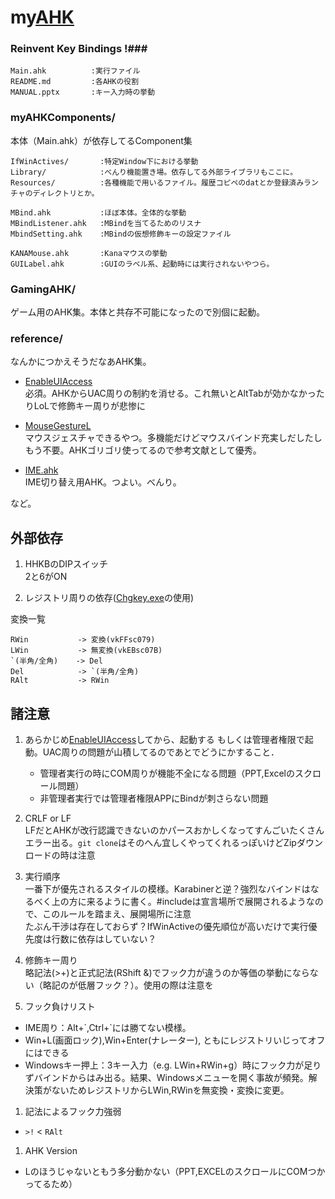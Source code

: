 my[AHK][AHK]
======================
### Reinvent Key Bindings !###

    Main.ahk          :実行ファイル
    README.md         :各AHKの役割  
    MANUAL.pptx       :キー入力時の挙動

### myAHKComponents/ ###
本体（Main.ahk）が依存してるComponent集

    IfWinActives/       :特定Window下における挙動
    Library/            :べんり機能置き場。依存してる外部ライブラリもここに。
    Resources/          :各種機能で用いるファイル。履歴コピペのdatとか登録済みランチャのディレクトリとか。

    MBind.ahk           :ほぼ本体。全体的な挙動
    MBindListener.ahk   :MBindを当てるためのリスナ
    MbindSetting.ahk    :MBindの仮想修飾キーの設定ファイル

    KANAMouse.ahk       :Kanaマウスの挙動
    GUILabel.ahk        :GUIのラベル系、起動時には実行されないやつら。


### GamingAHK/ ###
ゲーム用のAHK集。本体と共存不可能になったので別個に起動。

### reference/ ###

なんかにつかえそうだなあAHK集。

+ [EnableUIAccess][EnableUIAccess]  
必須。AHKからUAC周りの制約を消せる。これ無いとAltTabが効かなかったりLoLで修飾キー周りが悲惨に  

+ [MouseGestureL][MouseGestureL]  
マウスジェスチャできるやつ。多機能だけどマウスバインド充実しだしたしもう不要。AHKゴリゴリ使ってるので参考文献として優秀。

+ [IME.ahk][IME.ahk]  
IME切り替え用AHK。つよい。べんり。

など。

外部依存
----------------
1. HHKBのDIPスイッチ  
2と6がON

1. レジストリ周りの依存([Chgkey.exe][Chgkey.exe]の使用)  

変換一覧
```
RWin           -> 変換(vkFFsc079)
LWin           -> 無変換(vkEBsc07B)
`(半角/全角)    -> Del
Del            -> `(半角/全角)
RAlt           -> RWin
```

諸注意
----------------

1. あらかじめ[EnableUIAccess][EnableUIAccess]してから、起動する
もしくは管理者権限で起動。UAC周りの問題が山積してるのであとでどうにかすること．  
    + 管理者実行の時にCOM周りが機能不全になる問題（PPT,Excelのスクロール問題）
    + 非管理者実行では管理者権限APPにBindが刺さらない問題

1. CRLF or LF  
LFだとAHKが改行認識できないのかパースおかしくなってすんごいたくさんエラー出る。`git clone`はそのへん宜しくやってくれるっぽいけどZipダウンロードの時は注意

1. 実行順序  
一番下が優先されるスタイルの模様。Karabinerと逆？強烈なバインドはなるべく上の方に来るように書く。#includeは宣言場所で展開されるようなので、このルールを踏まえ、展開場所に注意  
    たぶん干渉は存在しておらず？IfWinActiveの優先順位が高いだけで実行優先度は行数に依存はしていない？

1. 修飾キー周り  
略記法(>+)と正式記法(RShift &)でフック力が違うのか等価の挙動にならない（略記のが低層フック？）。使用の際は注意を

1. フック負けリスト

  + IME周り：Alt+\`,Ctrl+\`には勝てない模様。
  + Win+L(画面ロック),Win+Enter(ナレーター), ともにレジストリいじってオフにはできる
  + Windowsキー押上：3キー入力（e.g. LWin+RWin+g）時にフック力が足りずバインドからはみ出る。結果、Windowsメニューを開く事故が頻発。解決策がないためレジストリからLWin,RWinを無変換・変換に変更。

1. 記法によるフック力強弱
  + `>!` < `RAlt`


1. AHK Version
  + Lのほうじゃないともう多分動かない（PPT,EXCELのスクロールにCOMつかってるため）



[AHK]: https://github.com/AutoHotkey/AutoHotkey
[WheelScroll.ahk]: http://blechmusik.hatenablog.jp/entry/20100529/1275141213
[IME.ahk]: http://www6.atwiki.jp/eamat/pages/17.html
[MouseGestureL]: http://hp.vector.co.jp/authors/VA018351/mglahk.html
[EnableUIAccess]: http://www.autohotkey.com/board/topic/70449-enable-interaction-with-administrative-programs/
[Chgkey.exe]:http://www.forest.impress.co.jp/library/software/changekey/
